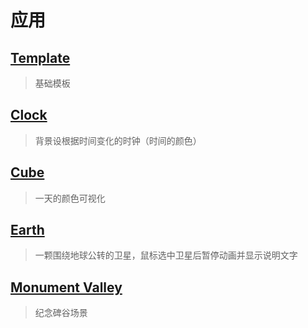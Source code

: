 # 应用

## [Template](./template/src/main.ts)

> 基础模板

## [Clock](./clock/src/main.ts)

> 背景设根据时间变化的时钟（时间的颜色）

## [Cube](./cube/src/main.ts)

> 一天的颜色可视化

## [Earth](./earth/src/main.ts)

> 一颗围绕地球公转的卫星，鼠标选中卫星后暂停动画并显示说明文字

## [Monument Valley](./monument-valley/src/main.ts)

> 纪念碑谷场景
